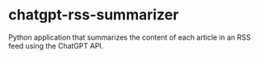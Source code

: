 # chatgpt-rss-summarizer
Python application that summarizes the content of each article in an RSS feed using the ChatGPT API.
